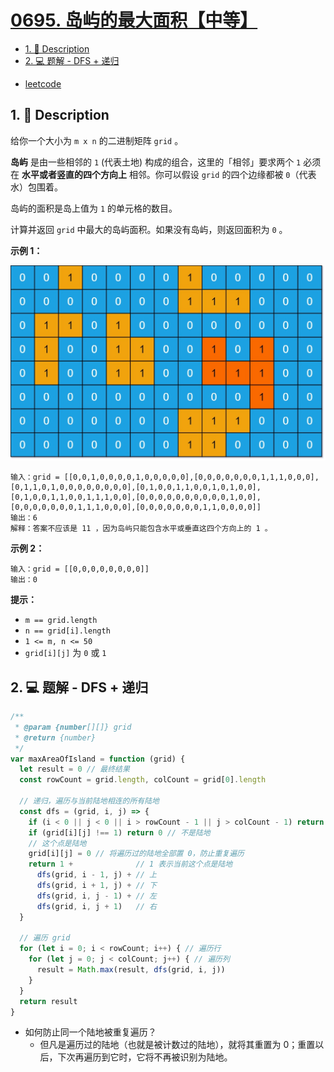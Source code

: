 # [0695. 岛屿的最大面积【中等】](https://github.com/Tdahuyou/leetcode/tree/main/0695.%20%E5%B2%9B%E5%B1%BF%E7%9A%84%E6%9C%80%E5%A4%A7%E9%9D%A2%E7%A7%AF%E3%80%90%E4%B8%AD%E7%AD%89%E3%80%91)

<!-- region:toc -->
- [1. 📝 Description](#1--description)
- [2. 💻 题解 - DFS + 递归](#2--题解---dfs-+-递归)
<!-- endregion:toc -->



- [leetcode](https://leetcode.cn/problems/max-area-of-island/)

## 1. 📝 Description

给你一个大小为 `m x n` 的二进制矩阵 `grid` 。

**岛屿** 是由一些相邻的 `1` (代表土地) 构成的组合，这里的「相邻」要求两个 `1` 必须在 **水平或者竖直的四个方向上** 相邻。你可以假设 `grid` 的四个边缘都被 `0`（代表水）包围着。

岛屿的面积是岛上值为 `1` 的单元格的数目。

计算并返回 `grid` 中最大的岛屿面积。如果没有岛屿，则返回面积为 `0` 。

**示例 1：**

![](md-imgs/2024-11-03-10-20-45.png)

```
输入：grid = [[0,0,1,0,0,0,0,1,0,0,0,0,0],[0,0,0,0,0,0,0,1,1,1,0,0,0],[0,1,1,0,1,0,0,0,0,0,0,0,0],[0,1,0,0,1,1,0,0,1,0,1,0,0],[0,1,0,0,1,1,0,0,1,1,1,0,0],[0,0,0,0,0,0,0,0,0,0,1,0,0],[0,0,0,0,0,0,0,1,1,1,0,0,0],[0,0,0,0,0,0,0,1,1,0,0,0,0]]
输出：6
解释：答案不应该是 11 ，因为岛屿只能包含水平或垂直这四个方向上的 1 。
```
**示例 2：**
```
输入：grid = [[0,0,0,0,0,0,0,0]]
输出：0
```
**提示：**

- `m == grid.length`
- `n == grid[i].length`
- `1 <= m, n <= 50`
- `grid[i][j]` 为 `0` 或 `1`

## 2. 💻 题解 - DFS + 递归

```js
/**
 * @param {number[][]} grid
 * @return {number}
 */
var maxAreaOfIsland = function (grid) {
  let result = 0 // 最终结果
  const rowCount = grid.length, colCount = grid[0].length

  // 递归，遍历与当前陆地相连的所有陆地
  const dfs = (grid, i, j) => {
    if (i < 0 || j < 0 || i > rowCount - 1 || j > colCount - 1) return 0 // 越界
    if (grid[i][j] !== 1) return 0 // 不是陆地
    // 这个点是陆地
    grid[i][j] = 0 // 将遍历过的陆地全部置 0，防止重复遍历
    return 1 +              // 1 表示当前这个点是陆地
      dfs(grid, i - 1, j) + // 上
      dfs(grid, i + 1, j) + // 下
      dfs(grid, i, j - 1) + // 左
      dfs(grid, i, j + 1)   // 右
  }

  // 遍历 grid
  for (let i = 0; i < rowCount; i++) { // 遍历行
    for (let j = 0; j < colCount; j++) { // 遍历列
      result = Math.max(result, dfs(grid, i, j))
    }
  }
  return result
}
```

- 如何防止同一个陆地被重复遍历？
  - 但凡是遍历过的陆地（也就是被计数过的陆地），就将其重置为 0；重置以后，下次再遍历到它时，它将不再被识别为陆地。


